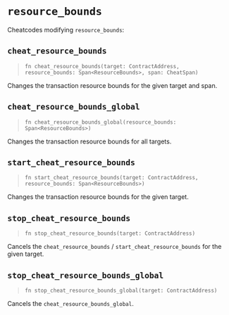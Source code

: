 # `resource_bounds`

Cheatcodes modifying `resource_bounds`:

## `cheat_resource_bounds`
> `fn cheat_resource_bounds(target: ContractAddress, resource_bounds: Span<ResourceBounds>, span: CheatSpan)`

Changes the transaction resource bounds for the given target and span.

## `cheat_resource_bounds_global`
> `fn cheat_resource_bounds_global(resource_bounds: Span<ResourceBounds>)`

Changes the transaction resource bounds for all targets.

## `start_cheat_resource_bounds`
> `fn start_cheat_resource_bounds(target: ContractAddress, resource_bounds: Span<ResourceBounds>)`

Changes the transaction resource bounds for the given target.

## `stop_cheat_resource_bounds`
> `fn stop_cheat_resource_bounds(target: ContractAddress)`

Cancels the `cheat_resource_bounds` / `start_cheat_resource_bounds` for the given target.

## `stop_cheat_resource_bounds_global`
> `fn stop_cheat_resource_bounds_global(target: ContractAddress)`

Cancels the `cheat_resource_bounds_global`.
